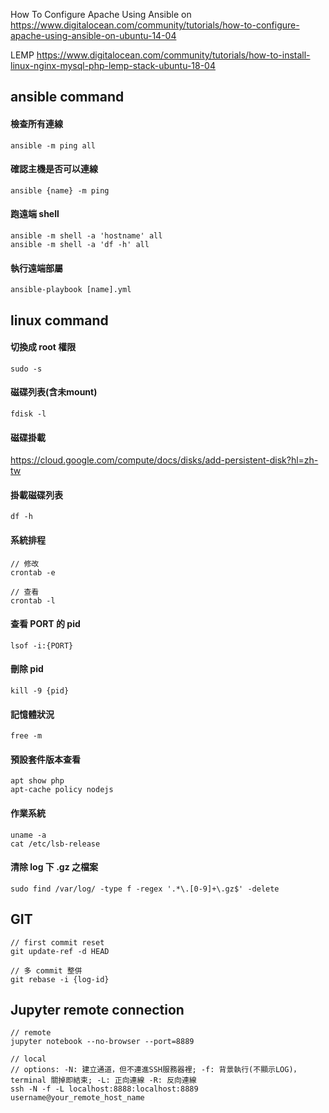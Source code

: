 
How To Configure Apache Using Ansible on 
    https://www.digitalocean.com/community/tutorials/how-to-configure-apache-using-ansible-on-ubuntu-14-04

LEMP
    https://www.digitalocean.com/community/tutorials/how-to-install-linux-nginx-mysql-php-lemp-stack-ubuntu-18-04

## ansible command


#### 檢查所有連線

	ansible -m ping all
	
#### 確認主機是否可以連線

	ansible {name} -m ping
	
#### 跑遠端 shell

	ansible -m shell -a 'hostname' all
	ansible -m shell -a 'df -h' all
	
#### 執行遠端部屬

	ansible-playbook [name].yml

## linux command

#### 切換成 root 權限

	sudo -s

#### 磁碟列表(含未mount)

	fdisk -l

#### 磁碟掛載

<https://cloud.google.com/compute/docs/disks/add-persistent-disk?hl=zh-tw>

#### 掛載磁碟列表

	df -h

#### 系統排程

	// 修改
	crontab -e
	
	// 查看
	crontab -l

#### 查看 PORT 的 pid
	lsof -i:{PORT}

#### 刪除 pid
	kill -9 {pid}
	
#### 記憶體狀況
	free -m
	
#### 預設套件版本查看
	apt show php
	apt-cache policy nodejs
	
#### 作業系統
	uname -a
	cat /etc/lsb-release
	
#### 清除 log 下 .gz 之檔案
	sudo find /var/log/ -type f -regex '.*\.[0-9]+\.gz$' -delete
	
## GIT
	// first commit reset 
	git update-ref -d HEAD
	
	// 多 commit 整併
	git rebase -i {log-id}

## Jupyter remote connection
	// remote
	jupyter notebook --no-browser --port=8889
	
	// local 
	// options: -N: 建立通道，但不連進SSH服務器裡; -f: 背景執行(不顯示LOG)，terminal 關掉即結束; -L: 正向連線 -R: 反向連線
	ssh -N -f -L localhost:8888:localhost:8889 username@your_remote_host_name
	

